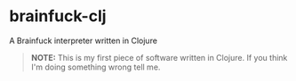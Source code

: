 # brainfuck-clj
A Brainfuck interpreter written in Clojure

> **NOTE:** This is my first piece of software written in Clojure. If you think I'm doing something wrong tell me.
